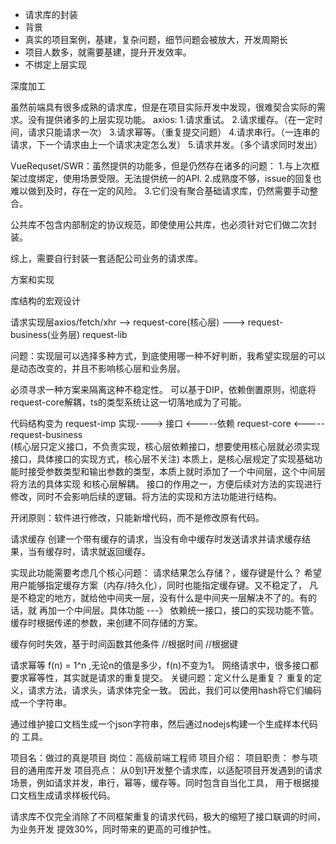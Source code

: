 +   请求库的封装
  + 背景
  + 真实的项目案例，基建，复杂问题，细节问题会被放大，开发周期长
  + 项目人数多，就需要基建，提升开发效率。
  + 不绑定上层实现

深度加工

虽然前端具有很多成熟的请求库，但是在项目实际开发中发现，很难契合实际的需求。没有提供诸多的上层实现功能。
axios:
1.请求重试。
2.请求缓存。（在一定时间，请求只能请求一次）
3.请求幂等。（重复提交问题）
4.请求串行。（一连串的请求，下一个请求由上一个请求决定怎么发）
5.请求并发。（多个请求同时发出）

VueRequset/SWR：虽然提供的功能多，但是仍然存在诸多的问题：
1.与上次框架过度绑定，使用场景受限。无法提供统一的API.
2.成熟度不够，issue的回复也难以做到及时，存在一定的风险。
3.它们没有聚合基础请求库，仍然需要手动整合。

公共库不包含内部制定的协议规范，即使使用公共库，也必须针对它们做二次封装。

综上，需要自行封装一套适配公司业务的请求库。

方案和实现

库结构的宏观设计

请求实现层axios/fetch/xhr --> request-core(核心层)  --->  request-business(业务层)    request-lib 

问题：实现层可以选择多种方式，到底使用哪一种不好判断，我希望实现层的可以是动态改变的，并且不影响核心层和业务层。

必须寻求一种方案来隔离这种不稳定性。
可以基于DIP，依赖倒置原则，彻底将request-core解耦，ts的类型系统让这一切落地成为了可能。

代码结构变为
request-imp  实现---->  接口  <-----依赖 request-core  <-----  request-business  
(核心层只定义接口，不负责实现，核心层依赖接口，想要使用核心层就必须实现接口，具体接口的实现方式，核心层不关注)
本质上，是核心层规定了实现基础功能时接受参数类型和输出参数的类型，本质上就时添加了一个中间层，这个中间层将方法的具体实现
和核心层解耦。
接口的作用之一，方便后续对方法的实现进行修改，同时不会影响后续的逻辑。将方法的实现和方法功能进行结构。

开闭原则：软件进行修改，只能新增代码，而不是修改原有代码。

请求缓存
创建一个带有缓存的请求，当没有命中缓存时发送请求并请求缓存结果，当有缓存时，请求就返回缓存。

实现此功能需要考虑几个核心问题：
请求结果怎么存储？，缓存键是什么？
希望用户能够指定缓存方案（内存/持久化），同时也能指定缓存键。又不稳定了，
凡是不稳定的地方，就给他中间夹一层，没有什么是中间夹一层解决不了的。有的话，就
再加一个中间层。具体功能 ---》 依赖统一接口，接口的实现功能不管。
缓存时根据传递的参数，来创建不同存储的方案。

缓存何时失效，基于时间函数其他条件
//根据时间
//根据键

请求幂等
f(n) = 1^n   ,无论n的值是多少，f(n)不变为1。
网络请求中，很多接口都要求幂等性，其实就是请求的重复提交。
关键问题：定义什么是重复？ 
重复的定义，请求方法，请求头，请求体完全一致。
因此，我们可以使用hash将它们编码成一个字符串。


通过维护接口文档生成一个json字符串，然后通过nodejs构建一个生成样本代码的
工具。


项目名：做过的真是项目
岗位：高级前端工程师
项目介绍：
项目职责：
参与项目的通用库开发
项目亮点：
从0到1开发整个请求库，以适配项目开发遇到的请求场景，例如请求并发，串行，幂等，缓存等。同时包含自当化工具，
用于根据接口文档生成请求样板代码。

请求库不仅完全消除了不同框架重复的请求代码，极大的缩短了接口联调的时间，为业务开发
提效30%，同时带来的更高的可维护性。



































